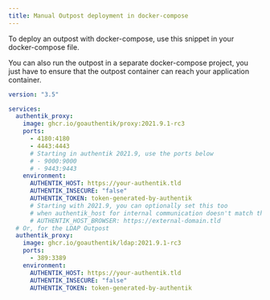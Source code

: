 ```yaml
---
title: Manual Outpost deployment in docker-compose
---
```


To deploy an outpost with docker-compose, use this snippet in your docker-compose file.

You can also run the outpost in a separate docker-compose project, you just have to ensure that the outpost container can reach your application container.

```yaml
version: "3.5"

services:
  authentik_proxy:
    image: ghcr.io/goauthentik/proxy:2021.9.1-rc3
    ports:
      - 4180:4180
      - 4443:4443
      # Starting in authentik 2021.9, use the ports below
      # - 9000:9000
      # - 9443:9443
    environment:
      AUTHENTIK_HOST: https://your-authentik.tld
      AUTHENTIK_INSECURE: "false"
      AUTHENTIK_TOKEN: token-generated-by-authentik
      # Starting with 2021.9, you can optionally set this too
      # when authentik_host for internal communication doesn't match the public URL
      # AUTHENTIK_HOST_BROWSER: https://external-domain.tld
  # Or, for the LDAP Outpost
  authentik_proxy:
    image: ghcr.io/goauthentik/ldap:2021.9.1-rc3
    ports:
      - 389:3389
    environment:
      AUTHENTIK_HOST: https://your-authentik.tld
      AUTHENTIK_INSECURE: "false"
      AUTHENTIK_TOKEN: token-generated-by-authentik
```
